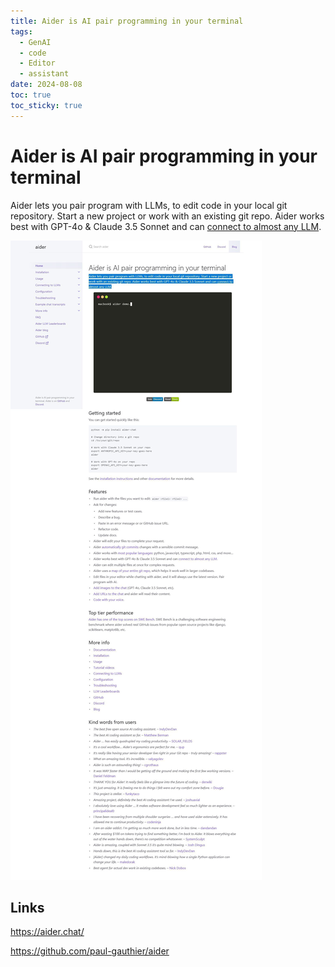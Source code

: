 ```yaml
---
title: Aider is AI pair programming in your terminal
tags:
  - GenAI
  - code
  - Editor
  - assistant
date: 2024-08-08
toc: true
toc_sticky: true
---
```



# Aider is AI pair programming in your terminal

Aider lets you pair program with LLMs, to edit code in your local git repository. Start a new project or work with an existing git repo. Aider works best with GPT-4o & Claude 3.5 Sonnet and can [connect to almost any LLM](https://aider.chat/docs/llms.html).

![](../_asset/2024-08-08-aider_image_1.jpg)
## Links

<https://aider.chat/>

<https://github.com/paul-gauthier/aider>

